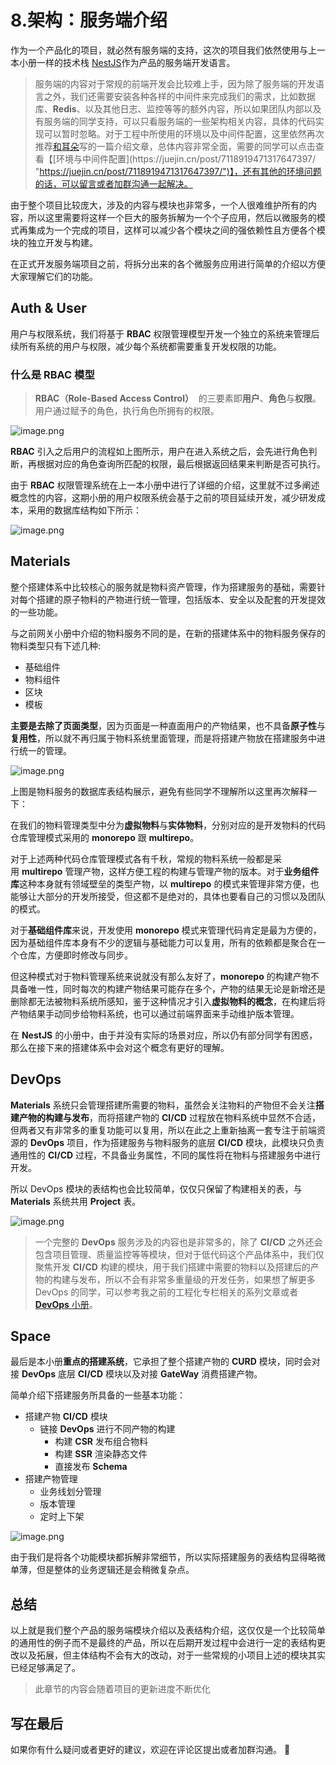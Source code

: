 # 8.架构：服务端介绍

作为一个产品化的项目，就必然有服务端的支持，这次的项目我们依然使用与上一本小册一样的技术栈 [NestJS](https://juejin.cn/book/7065201654273933316)作为产品的服务端开发语言。

> 服务端的内容对于常规的前端开发会比较难上手，因为除了服务端的开发语言之外，我们还需要安装各种各样的中间件来完成我们的需求，比如数据库、**Redis**、以及其他日志、监控等等的额外内容，所以如果团队内部以及有服务端的同学支持，可以只看服务端的一些架构相关内容，具体的代码实现可以暂时忽略。对于工程中所使用的环境以及中间件配置，这里依然再次推荐[和耳朵](https://juejin.cn/user/325111173878983 "https://juejin.cn/user/325111173878983")写的一篇介绍文章，总体内容非常全面，需要的同学可以点击查看【[环境与中间件配置](https://juejin.cn/post/7118919471317647397/ "https://juejin.cn/post/7118919471317647397/")】，还有其他的环境问题的话，可以留言或者加群沟通一起解决。

由于整个项目比较庞大，涉及的内容与模块也非常多，一个人很难维护所有的内容，所以这里需要将这样一个巨大的服务拆解为一个个子应用，然后以微服务的模式再集成为一个完成的项目，这样可以减少各个模块之间的强依赖性且方便各个模块的独立开发与构建。

在正式开发服务端项目之前，将拆分出来的各个微服务应用进行简单的介绍以方便大家理解它们的功能。

## Auth & User

用户与权限系统，我们将基于 **RBAC** 权限管理模型开发一个独立的系统来管理后续所有系统的用户与权限，减少每个系统都需要重复开发权限的功能。

### 什么是 RBAC 模型

> **RBAC（Role-Based Access Control）**  的三要素即**用户**、**角色**与**权限**。 用户通过赋予的角色，执行角色所拥有的权限。

![image.png](./images/6ef156c9de845869a980c45cc6021f6b.webp )

**RBAC** 引入之后用户的流程如上图所示，用户在进入系统之后，会先进行角色判断，再根据对应的角色查询所匹配的权限，最后根据返回结果来判断是否可执行。

由于 **RBAC** 权限管理系统在上一本小册中进行了详细的介绍，这里就不过多阐述概念性的内容，这期小册的用户权限系统会基于之前的项目延续开发，减少研发成本，采用的数据库结构如下所示：

![image.png](./images/a8012322e8a1260200f3b61ac29a6817.webp )

## Materials

整个搭建体系中比较核心的服务就是物料资产管理，作为搭建服务的基础，需要针对每个搭建的原子物料的产物进行统一管理，包括版本、安全以及配套的开发提效的一些功能。

与之前网关小册中介绍的物料服务不同的是，在新的搭建体系中的物料服务保存的物料类型只有下述几种:

*   基础组件
*   物料组件
*   区块
*   模板

**主要是去除了页面类型**，因为页面是一种直面用户的产物结果，也不具备**原子性**与**复用性**，所以就不再归属于物料系统里面管理，而是将搭建产物放在搭建服务中进行统一的管理。

![image.png](./images/592a325ed8caf13979ec2f411893ba77.webp )

上图是物料服务的数据库表结构展示，避免有些同学不理解所以这里再次解释一下：

在我们的物料管理类型中分为**虚拟物料**与**实体物料**，分别对应的是开发物料的代码仓库管理模式采用的 **monorepo** 跟 **multirepo**。

对于上述两种代码仓库管理模式各有千秋，常规的物料系统一般都是采用 **multirepo** 管理产物，这样方便工程的构建与管理产物的版本。对于**业务组件库**这种本身就有领域壁垒的类型产物，以 **multirepo** 的模式来管理非常方便，也能够让大部分的开发所接受，但这都不是绝对的，具体也要看自己的习惯以及团队的模式。

对于**基础组件库**来说，开发使用 **monorepo** 模式来管理代码肯定是最为方便的，因为基础组件库本身有不少的逻辑与基础能力可以复用，所有的依赖都是聚合在一个仓库，方便即时修改与同步。

但这种模式对于物料管理系统来说就没有那么友好了，**monorepo** 的构建产物不具备唯一性，同时每次的构建产物结果可能存在多个，产物的结果无论是新增还是删除都无法被物料系统所感知，鉴于这种情况才引入**虚拟物料的概念**，在构建后将产物结果手动同步给物料系统，也可以通过前端界面来手动维护版本管理。

在 **NestJS** 的小册中，由于并没有实际的场景对应，所以仍有部分同学有困惑，那么在接下来的搭建体系中会对这个概念有更好的理解。

## DevOps

**Materials** 系统只会管理搭建所需要的物料，虽然会关注物料的产物但不会关注**搭建产物的构建与发布**，而将搭建产物的 **CI/CD** 过程放在物料系统中显然不合适，但两者又有非常多的重复功能可以复用，所以在此之上重新抽离一套专注于前端资源的 **DevOps** 项目，作为搭建服务与物料服务的底层 **CI/CD** 模块，此模块只负责通用性的 **CI/CD** 过程，不具备业务属性，不同的属性将在物料与搭建服务中进行开发。

所以 DevOps 模块的表结构也会比较简单，仅仅只保留了构建相关的表，与 **Materials** 系统共用 **Project** 表。

![image.png](./images/10c2109e8120f7fb2f560ac9a2a27848.webp )

> 一个完整的 **DevOps** 服务涉及的内容也是非常多的，除了 **CI/CD** 之外还会包含项目管理、质量监控等等模块，但对于低代码这个产品体系中，我们仅聚焦开发 **CI/CD** 构建的模块，用于我们搭建中需要的物料以及搭建后的产物的构建与发布，所以不会有非常多重量级的开发任务，如果想了解更多 DevOps 的同学，可以参考我之前的工程化专栏相关的系列文章或者 [**DevOps** 小册](https://juejin.cn/book/6948353204648148995?utm_source=profile_book)。

## Space

最后是本小册**重点的搭建系统**，它承担了整个搭建产物的 **CURD** 模块，同时会对接 **DevOps** 底层 **CI/CD** 模块以及对接 **GateWay** 消费搭建产物。

简单介绍下搭建服务所具备的一些基本功能：

*   搭建产物 **CI/CD** 模块
    *   链接 **DevOps** 进行不同产物的构建
        *   构建 **CSR** 发布组合物料
        *   构建 **SSR** 渲染静态文件
        *   直接发布 **Schema**
*   搭建产物管理
    *   业务线划分管理
    *   版本管理
    *   定时上下架

![image.png](./images/9734326a0b1169edb4c43f8f6f46fe1d.webp )

由于我们是将各个功能模块都拆解非常细节，所以实际搭建服务的表结构显得略微单薄，但是整体的业务逻辑还是会稍微复杂点。

## 总结

以上就是我们整个产品的服务端模块介绍以及表结构介绍，这仅仅是一个比较简单的通用性的例子而不是最终的产品，所以在后期开发过程中会进行一定的表结构更改以及拓展，但主体结构不会有大的改动，对于一些常规的小项目上述的模块其实已经足够满足了。

> 此章节的内容会随着项目的更新进度不断优化

## 写在最后

如果你有什么疑问或者更好的建议，欢迎在评论区提出或者加群沟通。 👏
